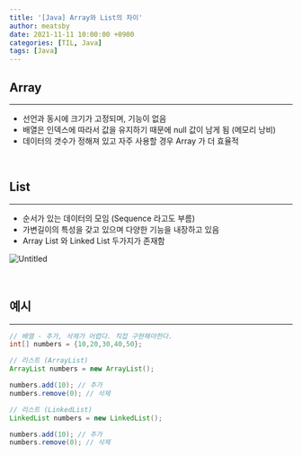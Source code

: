 ```yaml
---
title: '[Java] Array와 List의 차이'
author: meatsby
date: 2021-11-11 10:00:00 +0900
categories: [TIL, Java]
tags: [Java]
---
```


## **Array**

---

- 선언과 동시에 크기가 고정되며, 기능이 없음
- 배열은 인덱스에 따라서 값을 유지하기 때문에 null 값이 남게 됨 (메모리 낭비)
- 데이터의 갯수가 정해져 있고 자주 사용할 경우 Array 가 더 효율적

<br>

## **List**

---

- 순서가 있는 데이터의 모임 (Sequence 라고도 부름)
- 가변길이의 특성을 갖고 있으며 다양한 기능을 내장하고 있음
- Array List 와 Linked List 두가지가 존재함

![Untitled](/assets/img/2021-11-11-array-and-list/arraylist-linkedlist.png)

<br>

## **예시**

---

```java
// 배열 - 추가, 삭제가 어렵다. 직접 구현해야한다.
int[] numbers = {10,20,30,40,50};

// 리스트 (ArrayList)
ArrayList numbers = new ArrayList();

numbers.add(10); // 추가
numbers.remove(0); // 삭제

// 리스트 (LinkedList)
LinkedList numbers = new LinkedList();

numbers.add(10); // 추가
numbers.remove(0); // 삭제
```